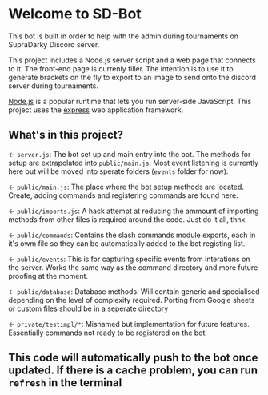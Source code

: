# Welcome to SD-Bot

This bot is built in order to help with the admin during tournaments on SupraDarky Discord server. 

This project includes a Node.js server script and a web page that connects to it. The front-end page is currenly filler. The intention is to use it to generate brackets on the fly to export to an image to send onto the discord server during tournaments. 

[Node.js](https://nodejs.org/en/about/) is a popular runtime that lets you run server-side JavaScript. This project uses the [express](hhttps://expressjs.com/) web application framework.


## What's in this project?

← `server.js`: The bot set up and main entry into the bot. The methods for setup are extrapolated into `public/main.js`. Most event listening is currently here but will be moved into sperate folders (`events` folder for now). 

← `public/main.js`: The place where the bot setup methods are located. Create, adding commands and registering commands are found here.

← `public/imports.js`: A hack attempt at reducing the ammount of importing methods from other files is required around the code. Just do it all, thnx. 

← `public/commands`: Contains the slash commands module exports, each in it's owm file so they can be automatically added to the bot registing list. 

← `public/events`: This is for capturing specific events from interations on the server. Works the same way as the command directory and more future proofing at the moment. 

← `public/database`: Database methods. Will contain generic and specialised depending on the level of complexity required. Porting from Google sheets or custom files should be in a seperate directory

← `private/testimpl/*`: Misnamed but implementation for future features. Essentially commands not ready to be registered on the bot.


## This code will automatically push to the bot once updated. If there is a cache problem, you can run `refresh` in the terminal